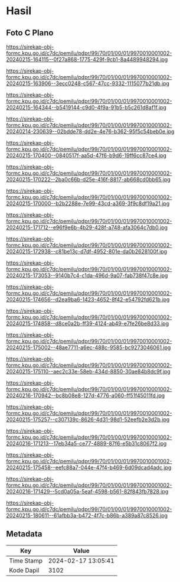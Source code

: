 # Hasil

## Foto C Plano

https://sirekap-obj-formc.kpu.go.id/c7dc/pemilu/pdpr/99/70/01/00/01/9970010001002-20240215-164115--0f27a868-1775-429f-9cb1-8a4489948294.jpg

https://sirekap-obj-formc.kpu.go.id/c7dc/pemilu/pdpr/99/70/01/00/01/9970010001002-20240215-163906--3ecc0248-c567-47cc-9332-1115077b21db.jpg

https://sirekap-obj-formc.kpu.go.id/c7dc/pemilu/pdpr/99/70/01/00/01/9970010001002-20240215-164344--b5419144-c9d0-4f9a-91b5-b5c261d8af1f.jpg

https://sirekap-obj-formc.kpu.go.id/c7dc/pemilu/pdpr/99/70/01/00/01/9970010001002-20240214-230639--02bdde78-dd2e-4e76-b362-95f5c54beb0e.jpg

https://sirekap-obj-formc.kpu.go.id/c7dc/pemilu/pdpr/99/70/01/00/01/9970010001002-20240215-170400--0840517f-aa5d-47f6-b9d6-19ff6cc87ce4.jpg

https://sirekap-obj-formc.kpu.go.id/c7dc/pemilu/pdpr/99/70/01/00/01/9970010001002-20240215-170222--2ba0c66b-d25e-416f-8817-ab668cd0bb65.jpg

https://sirekap-obj-formc.kpu.go.id/c7dc/pemilu/pdpr/99/70/01/00/01/9970010001002-20240215-170000--b2b2288e-7e99-43cd-a369-3f9c8df19a21.jpg

https://sirekap-obj-formc.kpu.go.id/c7dc/pemilu/pdpr/99/70/01/00/01/9970010001002-20240215-171712--e96f9e6b-4b29-428f-a748-afa3064c7db0.jpg

https://sirekap-obj-formc.kpu.go.id/c7dc/pemilu/pdpr/99/70/01/00/01/9970010001002-20240215-172938--c81be13c-d7df-4952-801e-da0b2628100f.jpg

https://sirekap-obj-formc.kpu.go.id/c7dc/pemilu/pdpr/99/70/01/00/01/9970010001002-20240215-173053--9140b7c4-c1da-496d-9a07-fab738f47c8e.jpg

https://sirekap-obj-formc.kpu.go.id/c7dc/pemilu/pdpr/99/70/01/00/01/9970010001002-20240215-174656--d2ea9ba6-1423-4652-8f42-e54792fd621b.jpg

https://sirekap-obj-formc.kpu.go.id/c7dc/pemilu/pdpr/99/70/01/00/01/9970010001002-20240215-174858--d8ce0a2b-ff39-4124-ab49-e7fe26be8d33.jpg

https://sirekap-obj-formc.kpu.go.id/c7dc/pemilu/pdpr/99/70/01/00/01/9970010001002-20240215-175002--48ae7711-a6ec-488c-9585-bc9273046061.jpg

https://sirekap-obj-formc.kpu.go.id/c7dc/pemilu/pdpr/99/70/01/00/01/9970010001002-20240215-175110--aec2c33e-58eb-434d-8850-30ae84b8dc9f.jpg

https://sirekap-obj-formc.kpu.go.id/c7dc/pemilu/pdpr/99/70/01/00/01/9970010001002-20240216-170942--bc8b08e8-127d-4776-a060-ff51f45011fd.jpg

https://sirekap-obj-formc.kpu.go.id/c7dc/pemilu/pdpr/99/70/01/00/01/9970010001002-20240215-175257--c307139c-8626-4d31-98d1-52eefb2e3d2b.jpg

https://sirekap-obj-formc.kpu.go.id/c7dc/pemilu/pdpr/99/70/01/00/01/9970010001002-20240216-171213--17eb34a5-ce77-4889-87f6-e5b31c8067f2.jpg

https://sirekap-obj-formc.kpu.go.id/c7dc/pemilu/pdpr/99/70/01/00/01/9970010001002-20240215-175458--eefc88a7-044e-47f4-b469-6d09dcad4adc.jpg

https://sirekap-obj-formc.kpu.go.id/c7dc/pemilu/pdpr/99/70/01/00/01/9970010001002-20240216-171429--5cd0a05a-5eaf-4598-b561-82f843fb7828.jpg

https://sirekap-obj-formc.kpu.go.id/c7dc/pemilu/pdpr/99/70/01/00/01/9970010001002-20240215-180611--61afbb3a-b472-4f7c-b86b-a389a87c8526.jpg


## Metadata

| Key        | Value               |
| ---------- | ------------------- |
| Time Stamp | 2024-02-17 13:05:41 |
| Kode Dapil | 3102                |



